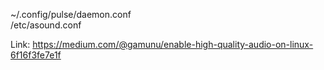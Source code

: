 ~/.config/pulse/daemon.conf\
/etc/asound.conf

Link: https://medium.com/@gamunu/enable-high-quality-audio-on-linux-6f16f3fe7e1f 

